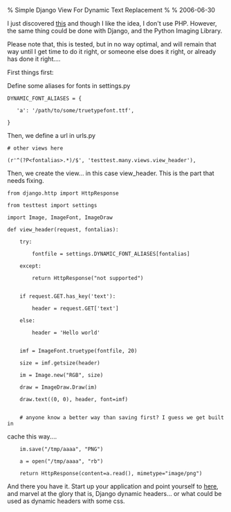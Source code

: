 % Simple Django View For Dynamic Text Replacement
% 
% 2006-06-30

I just discovered [this][1] and though I like the idea, I don't use PHP.
However, the same thing could be done with Django, and the Python Imaging
Library.

Please note that, this is tested, but in no way optimal, and will remain that
way until I get time to do it right, or someone else does it right, or already
has done it right....

First things first:

Define some aliases for fonts in settings.py


    DYNAMIC_FONT_ALIASES = {

       'a': '/path/to/some/truetypefont.ttf',

    }


Then, we define a url in urls.py


    # other views here

    (r'^(?P<fontalias>.*)/$', 'testtest.many.views.view_header'),


Then, we create the view... in this case view_header. This is the part that
needs fixing.


    from django.http import HttpResponse

    from testtest import settings

    import Image, ImageFont, ImageDraw

    def view_header(request, fontalias):

        try:

            fontfile = settings.DYNAMIC_FONT_ALIASES[fontalias]

        except:

            return HttpResponse("not supported")


        if request.GET.has_key('text'):

            header = request.GET['text']

        else:

            header = 'Hello world'


        imf = ImageFont.truetype(fontfile, 20)

        size = imf.getsize(header)

        im = Image.new("RGB", size)

        draw = ImageDraw.Draw(im)

        draw.text((0, 0), header, font=imf)


        # anyone know a better way than saving first? I guess we get built in
cache this way....

        im.save("/tmp/aaaa", "PNG")

        a = open("/tmp/aaaa", "rb")

        return HttpResponse(content=a.read(), mimetype="image/png")


And there you have it. Start up your application and point yourself to
[here][2], and marvel at the glory that is, Django dynamic headers... or what
could be used as dynamic headers with some css.

   [1]: http://artypapers.com/csshelppile/pcdtr/

   [2]:
http://localhost:8000/a/?text=This%20is%20a%20dynamic%20django%20header

